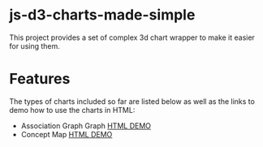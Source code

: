 # js-d3-charts-made-simple

This project provides a set of complex 3d chart wrapper to make it easier for using them. 

# Features

The types of charts included so far are listed below as well as the links to demo how to use the charts in HTML:

* Association Graph Graph [HTML DEMO](https://rawgit.com/cschen1205/js-d3-charts-made-simple/master/examples/example-hero-graph.html)
* Concept Map [HTML DEMO](https://rawgit.com/cschen1205/js-d3-charts-made-simple/master/examples/example-concept-map.html)
